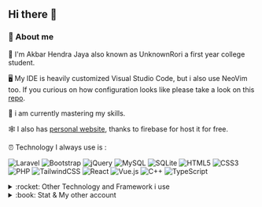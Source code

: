 ## Hi there 👋

### 🚀 About me

🧍  I'm Akbar Hendra Jaya also known as UnknownRori a first year college student.

🖥️ My IDE is heavily customized Visual Studio Code, but i also use NeoVim too. If you curious on how configuration looks like please take a look on this [repo](https://github.com/UnknownRori/mysetting).

📘 i am currently mastering my skills.

🕸️ I also has [personal website](https://unknownrori-firebase.web.app), thanks to firebase for host it for free.

⏰ Technology I always use is :

![Laravel](https://img.shields.io/badge/laravel-%23FF2D20.svg?style=for-the-badge&logo=laravel&logoColor=white)
![Bootstrap](https://img.shields.io/badge/bootstrap-%23563D7C.svg?style=for-the-badge&logo=bootstrap&logoColor=white)
![jQuery](https://img.shields.io/badge/jquery-%230769AD.svg?style=for-the-badge&logo=jquery&logoColor=white)
![MySQL](https://img.shields.io/badge/mysql-%2300f.svg?style=for-the-badge&logo=mysql&logoColor=white)
![SQLite](https://img.shields.io/badge/sqlite-%2307405e.svg?style=for-the-badge&logo=sqlite&logoColor=white)
![HTML5](https://img.shields.io/badge/html5-%23E34F26.svg?style=for-the-badge&logo=html5&logoColor=white)
![CSS3](https://img.shields.io/badge/css3-%231572B6.svg?style=for-the-badge&logo=css3&logoColor=white)
![PHP](https://img.shields.io/badge/php-%23777BB4.svg?style=for-the-badge&logo=php&logoColor=white)
![TailwindCSS](https://img.shields.io/badge/tailwindcss-%2338B2AC.svg?style=for-the-badge&logo=tailwind-css&logoColor=white)
![React](https://img.shields.io/badge/react-%2320232a.svg?style=for-the-badge&logo=react&logoColor=%2361DAFB)
![Vue.js](https://img.shields.io/badge/vuejs-%2335495e.svg?style=for-the-badge&logo=vuedotjs&logoColor=%234FC08D)
![C++](https://img.shields.io/badge/c++-%2300599C.svg?style=for-the-badge&logo=c%2B%2B&logoColor=white)
![TypeScript](https://img.shields.io/badge/typescript-%23007ACC.svg?style=for-the-badge&logo=typescript&logoColor=white)

<details>
  <summary> :rocket: Other Technology and Framework i use</summary>

  <table border="0">
    <tr>
      <td>Livewire</td>
      <td>Postgres</td>
      <td>Docker</td>
      <td>MongoDB</td>
    </tr>
    <tr>
      <td>Inertia.js</td>
      <td>Redis</td>
      <td>Python</td>
      <td>C</td>
    </tr>
    <tr>
      <td>C#</td>
      <td>Javascript</td>
      <td>Svelte</td>
      <td>Flask</td>
    </tr>
    <tr>
      <td>Angular</td>
      <td>Java</td>
      <td>CodeIgniter</td>
      <td>Rust</td>
    </tr>
  </table>
</details>

<details>
  <summary> :book: Stat & My other account</summary>
  
  <p align="center">
    <img style="margin:auto" height="150" src="https://bad-apple-github-readme.vercel.app/api?show_bg=1&username=UnknownRori&show_icons=true&theme=cobalt&count_private=true" />
    <img style="margin:auto" height="150" src="https://bad-apple-github-readme.vercel.app/api/top-langs/?show_bg=1&username=UnknownRori&layout=compact&theme=cobalt" />
  </p>
  
<div align="center">
  <h2>My other account</h2>
  <a href="https://twitter.com/UnknownRori" target="_blank">
    <img src="https://img.shields.io/badge/Twitter-1DA1F2?style=for-the-badge&logo=twitter&logoColor=white"/>
  </a>
  <a href="https://stackoverflow.com/users/13991588/unknownrori">
    <img src="https://img.shields.io/badge/Stack_Overflow-FE7A16?style=for-the-badge&logo=stack-overflow&logoColor=white"/>
  </a>
  <a href="https://www.figma.com/@UnknownRori" target="_blank">
    <img src="https://img.shields.io/badge/figma-%23F24E1E.svg?style=for-the-badge&logo=figma&logoColor=white"/>
  </a>
  <a href="https://discord.com/users/611902987744313345" target="_blank">
    <img src="https://img.shields.io/badge/-Discord-7289da?style=for-the-badge&logo=discord&logoColor=white" />
  </a>
  <a href="https://unknownrori.itch.io/" target="_blank">
    <img src="https://img.shields.io/badge/Itch-%23FF0B34.svg?style=for-the-badge&logo=Itch.io&logoColor=white" />
  </a>
  <a href="https://steamcommunity.com/id/UnknownRori/" target="_blank">
    <img src="https://img.shields.io/badge/steam-%23000000.svg?style=for-the-badge&logo=steam&logoColor=white" />
  </a>
  <a href="https://www.instagram.com/unknownrori/" target="_blank">
    <img src="https://img.shields.io/badge/Instagram-%23E4405F.svg?style=for-the-badge&logo=Instagram&logoColor=white" />
  </a>
</div>
</details>
